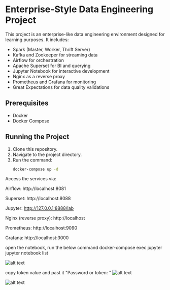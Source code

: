 # Enterprise-Style Data Engineering Project

This project is an enterprise-like data engineering environment designed for learning purposes. It includes:
- Spark (Master, Worker, Thrift Server)
- Kafka and Zookeeper for streaming data
- Airflow for orchestration
- Apache Superset for BI and querying
- Jupyter Notebook for interactive development
- Nginx as a reverse proxy
- Prometheus and Grafana for monitoring
- Great Expectations for data quality validations

## Prerequisites
- Docker
- Docker Compose

## Running the Project
1. Clone this repository.
2. Navigate to the project directory.
3. Run the command:
   ```bash
   docker-compose up -d

Access the services via:

Airflow: http://localhost:8081

Superset: http://localhost:8088

Jupyter: http://127.0.0.1:8888/lab

Nginx (reverse proxy): http://localhost

Prometheus: http://localhost:9090

Grafana: http://localhost:3000

open the notebook, run the below command 
docker-compose exec jupyter jupyter notebook list

![alt text](image.png)

copy token value and past it "Password or token: " 
![alt text](image-1.png)

![alt text](image-2.png)
